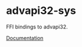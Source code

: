 # advapi32-sys #
FFI bindings to advapi32.

[Documentation](https://retep998.github.io/doc/advapi32/)

